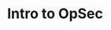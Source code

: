 ---
credit:
- Josh Park
featured: false
recording: ''
slides: intro_to_opsec.pdf
tags:
- Threat modeling is the process of identifying and ranking threats in order to dedicate
  time and effort accordingly
- Compartmentalization is making sure that your accounts are not linked together in
  order to limit the impact of a compromise of a single one
- Rotation is the regular updating of passwords and online personas
- Many experience "security fatigue" as learn more about security, overwhelming or
  depressing them from all they need to keep track of
time_close: ''
time_start: 2018-11-19T17:00:00.000000Z
title: Intro to OpSec
week_number: 0
---
